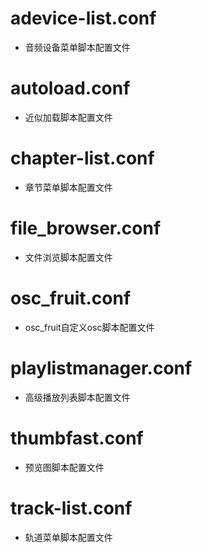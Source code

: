# adevice-list.conf
* 音频设备菜单脚本配置文件

# autoload.conf
* 近似加载脚本配置文件

# chapter-list.conf
* 章节菜单脚本配置文件

# file_browser.conf
* 文件浏览脚本配置文件

# osc_fruit.conf
* osc_fruit自定义osc脚本配置文件

# playlistmanager.conf
* 高级播放列表脚本配置文件

# thumbfast.conf
* 预览图脚本配置文件

# track-list.conf
* 轨道菜单脚本配置文件